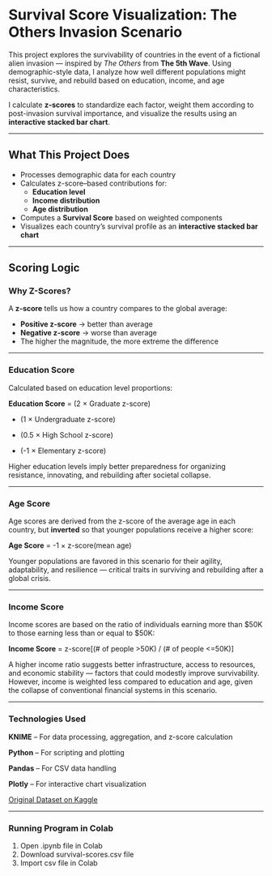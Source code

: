 # Survival Score Visualization: The Others Invasion Scenario

This project explores the survivability of countries in the event of a fictional alien invasion — inspired by *The Others* from **The 5th Wave**. Using demographic-style data, I analyze how well different populations might resist, survive, and rebuild based on education, income, and age characteristics.

I calculate **z-scores** to standardize each factor, weight them according to post-invasion survival importance, and visualize the results using an **interactive stacked bar chart**.

---

## What This Project Does

- Processes demographic data for each country
- Calculates z-score–based contributions for:
  - **Education level**
  - **Income distribution**
  - **Age distribution**
- Computes a **Survival Score** based on weighted components
- Visualizes each country’s survival profile as an **interactive stacked bar chart**

---

## Scoring Logic

### Why Z-Scores?

A **z-score** tells us how a country compares to the global average:
- **Positive z-score** → better than average
- **Negative z-score** → worse than average
- The higher the magnitude, the more extreme the difference

---

### Education Score

Calculated based on education level proportions:

**Education Score** = (2 × Graduate z-score)

+ (1 × Undergraduate z-score)

- (0.5 × High School z-score)

- (-1 × Elementary z-score)


Higher education levels imply better preparedness for organizing resistance, innovating, and rebuilding after societal collapse.

---

### Age Score

Age scores are derived from the z-score of the average age in each country, but **inverted** so that younger populations receive a higher score:

**Age Score** = -1 × z-score(mean age)

Younger populations are favored in this scenario for their agility, adaptability, and resilience — critical traits in surviving and rebuilding after a global crisis.

---

### Income Score

Income scores are based on the ratio of individuals earning more than \$50K to those earning less than or equal to \$50K:

**Income Score** = z-score[(# of people >50K) / (# of people <=50K)]

A higher income ratio suggests better infrastructure, access to resources, and economic stability — factors that could modestly improve survivability. However, income is weighted less compared to education and age, given the collapse of conventional financial systems in this scenario.

---

### Technologies Used
**KNIME** – For data processing, aggregation, and z-score calculation

**Python** – For scripting and plotting

**Pandas** – For CSV data handling

**Plotly** – For interactive chart visualization

[Original Dataset on Kaggle](https://www.kaggle.com/datasets/mastmustu/income)

---

### Running Program in Colab
1. Open .ipynb file in Colab
2. Download survival-scores.csv file
3. Import csv file in Colab

